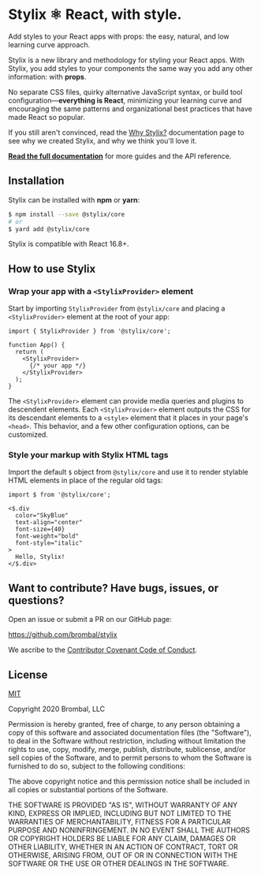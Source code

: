 # Stylix ⚛ React, with style.

Add styles to your React apps with props: the easy, natural, and low learning curve approach.

Stylix is a new library and methodology for styling your React apps. With Stylix, you add styles to
your components the same way you add any other information: with **props**.

No separate CSS files, quirky alternative JavaScript syntax, or build tool
configuration—**everything is React**, minimizing your learning curve and encouraging the same
patterns and organizational best practices that have made React so popular.

If you still aren't convinced, read the [Why Stylix?](https://stylix.dev) documentation page to see
why we created Stylix, and why we think you'll love it.

**[Read the full documentation](https://stylix.dev)** for more guides and the API reference.

## Installation

Stylix can be installed with **npm** or **yarn**:

```sh
$ npm install --save @stylix/core
# or
$ yard add @stylix/core
```

Stylix is compatible with React 16.8+.

## How to use Stylix

### Wrap your app with a `<StylixProvider>` element

Start by importing `StylixProvider` from `@stylix/core` and placing a `<StylixProvider>` element at
the root of your app:

```tsx
import { StylixProvider } from '@stylix/core';

function App() {
  return (
    <StylixProvider>
      {/* your app */}
    </StylixProvider>
  );
}
```

The `<StylixProvider>` element can provide media queries and plugins to descendent elements. Each
`<StylixProvider>` element outputs the CSS for its descendant elements to a `<style>` element that
it places in your page's `<head>`. This behavior, and a few other configuration options, can be
customized.

### Style your markup with Stylix HTML tags

Import the default `$` object from `@stylix/core` and use it to render stylable HTML elements in
place of the regular old tags:

```tsx
import $ from '@stylix/core';

<$.div
  color="SkyBlue"
  text-align="center"
  font-size={40}
  font-weight="bold"
  font-style="italic"
>
  Hello, Stylix!
</$.div>
```

## Want to contribute? Have bugs, issues, or questions?

Open an issue or submit a PR on our GitHub page:

https://github.com/brombal/stylix

We ascribe to the
[Contributor Covenant Code of Conduct](https://www.contributor-covenant.org/version/2/0/code_of_conduct).

## License

[MIT](https://opensource.org/licenses/MIT)

Copyright 2020 Brombal, LLC

Permission is hereby granted, free of charge, to any person obtaining a copy of this software and
associated documentation files (the "Software"), to deal in the Software without restriction,
including without limitation the rights to use, copy, modify, merge, publish, distribute,
sublicense, and/or sell copies of the Software, and to permit persons to whom the Software is
furnished to do so, subject to the following conditions:

The above copyright notice and this permission notice shall be included in all copies or substantial
portions of the Software.

THE SOFTWARE IS PROVIDED "AS IS", WITHOUT WARRANTY OF ANY KIND, EXPRESS OR IMPLIED, INCLUDING BUT
NOT LIMITED TO THE WARRANTIES OF MERCHANTABILITY, FITNESS FOR A PARTICULAR PURPOSE AND
NONINFRINGEMENT. IN NO EVENT SHALL THE AUTHORS OR COPYRIGHT HOLDERS BE LIABLE FOR ANY CLAIM, DAMAGES
OR OTHER LIABILITY, WHETHER IN AN ACTION OF CONTRACT, TORT OR OTHERWISE, ARISING FROM, OUT OF OR IN
CONNECTION WITH THE SOFTWARE OR THE USE OR OTHER DEALINGS IN THE SOFTWARE.
